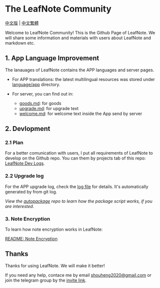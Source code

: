 # The LeafNote Community

[中文版](/README-zh.md) | [中文繁體](README-zh-TW.md)

Welcome to LeafNote Community! This is the Github Page of LeafNote. We will share some information and materials with users about LeafNote and markdown etc.

## 1. App Language Improvement

The lanauages of LeafNote contains the APP languages and server pages. 

- For APP translations: the latest multilingual resources was stored under [language/app](./languages/app) directory.

- For server, you can find out in:
  - [goods.md](languages/server/goods.md): for goods 
  - [upgrade.md](languages/server/upgrade.md): for upgrade text
  - [welcome.md](languages/server/welcome.md): for welcome text inside the App send by server

## 2. Devlopment

### 2.1 Plan

For a better comunication with users, I put all requirements of LeafNote to develop on the Github repo. You can them by projects tab of this repo: [LeafNote Dev Logs](https://github.com/Shouheng88/LeafNote-Community/projects/1).

### 2.2 Upgrade log

For the APP upgrade log, check the [log file](GITLOG.md) for details. It's automatically generated by from git log. 

*View the [autopackage](https://github.com/Shouheng88/autopackage) repo to learn how the package script works, if you are interested.*

### 3. Note Encryption

To learn how note encryption works in LeafNote:

[README: Note Encryption](encrypt/README.md)

## Thanks

Thanks for using LeafNote. We will make it better! 

If you need any help, contace me by email [shouheng2020@gmail.com](mailto:shouheng2020@gmail.com) or join the telegram group by the [invite link](https://t.me/joinchat/Sg_qURuSlZdU1Vi-106Z0w).
